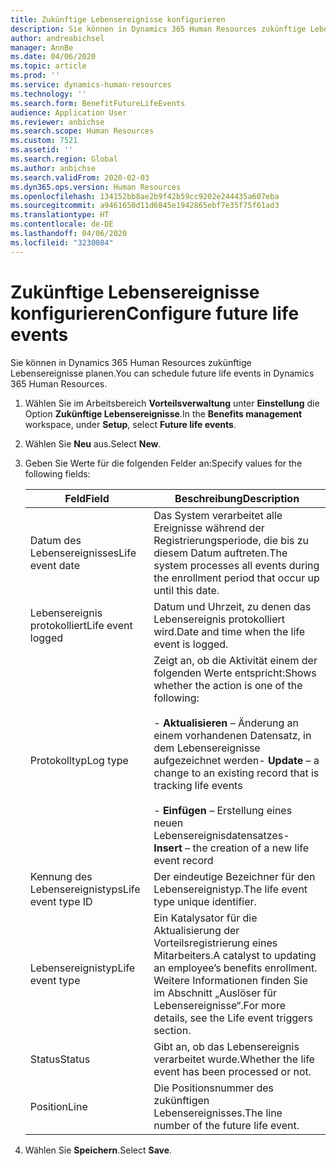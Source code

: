 ```yaml
---
title: Zukünftige Lebensereignisse konfigurieren
description: Sie können in Dynamics 365 Human Resources zukünftige Lebensereignisse planen.
author: andreabichsel
manager: AnnBe
ms.date: 04/06/2020
ms.topic: article
ms.prod: ''
ms.service: dynamics-human-resources
ms.technology: ''
ms.search.form: BenefitFutureLifeEvents
audience: Application User
ms.reviewer: anbichse
ms.search.scope: Human Resources
ms.custom: 7521
ms.assetid: ''
ms.search.region: Global
ms.author: anbichse
ms.search.validFrom: 2020-02-03
ms.dyn365.ops.version: Human Resources
ms.openlocfilehash: 134152bb8ae2b9f42b59cc9202e244435a607eba
ms.sourcegitcommit: a9461650d11d6845e1942865ebf7e35f75f61ad3
ms.translationtype: HT
ms.contentlocale: de-DE
ms.lasthandoff: 04/06/2020
ms.locfileid: "3230084"
---
```

# <a name="configure-future-life-events"></a><span data-ttu-id="f6430-103">Zukünftige Lebensereignisse konfigurieren</span><span class="sxs-lookup"><span data-stu-id="f6430-103">Configure future life events</span></span>

<span data-ttu-id="f6430-104">Sie können in Dynamics 365 Human Resources zukünftige Lebensereignisse planen.</span><span class="sxs-lookup"><span data-stu-id="f6430-104">You can schedule future life events in Dynamics 365 Human Resources.</span></span>

1. <span data-ttu-id="f6430-105">Wählen Sie im Arbeitsbereich **Vorteilsverwaltung** unter **Einstellung** die Option **Zukünftige Lebensereignisse**.</span><span class="sxs-lookup"><span data-stu-id="f6430-105">In the **Benefits management** workspace, under **Setup**, select **Future life events**.</span></span>

2. <span data-ttu-id="f6430-106">Wählen Sie **Neu** aus.</span><span class="sxs-lookup"><span data-stu-id="f6430-106">Select **New**.</span></span>

3. <span data-ttu-id="f6430-107">Geben Sie Werte für die folgenden Felder an:</span><span class="sxs-lookup"><span data-stu-id="f6430-107">Specify values for the following fields:</span></span>

   | <span data-ttu-id="f6430-108">Feld</span><span class="sxs-lookup"><span data-stu-id="f6430-108">Field</span></span> | <span data-ttu-id="f6430-109">Beschreibung</span><span class="sxs-lookup"><span data-stu-id="f6430-109">Description</span></span> |
   | --- | --- |
   | <span data-ttu-id="f6430-110">Datum des Lebensereignisses</span><span class="sxs-lookup"><span data-stu-id="f6430-110">Life event date</span></span> | <span data-ttu-id="f6430-111">Das System verarbeitet alle Ereignisse während der Registrierungsperiode, die bis zu diesem Datum auftreten.</span><span class="sxs-lookup"><span data-stu-id="f6430-111">The system processes all events during the enrollment period that occur up until this date.</span></span> |
   | <span data-ttu-id="f6430-112">Lebensereignis protokolliert</span><span class="sxs-lookup"><span data-stu-id="f6430-112">Life event logged</span></span> | <span data-ttu-id="f6430-113">Datum und Uhrzeit, zu denen das Lebensereignis protokolliert wird.</span><span class="sxs-lookup"><span data-stu-id="f6430-113">Date and time when the life event is logged.</span></span> |
   | <span data-ttu-id="f6430-114">Protokolltyp</span><span class="sxs-lookup"><span data-stu-id="f6430-114">Log type</span></span> | <span data-ttu-id="f6430-115">Zeigt an, ob die Aktivität einem der folgenden Werte entspricht:</span><span class="sxs-lookup"><span data-stu-id="f6430-115">Shows whether the action is one of the following:</span></span></br></br><span data-ttu-id="f6430-116">- **Aktualisieren** – Änderung an einem vorhandenen Datensatz, in dem Lebensereignisse aufgezeichnet werden</span><span class="sxs-lookup"><span data-stu-id="f6430-116">- **Update** – a change to an existing record that is tracking life events</span></span></br></br><span data-ttu-id="f6430-117">- **Einfügen** – Erstellung eines neuen Lebensereignisdatensatzes</span><span class="sxs-lookup"><span data-stu-id="f6430-117">- **Insert** – the creation of a new life event record</span></span> |
   | <span data-ttu-id="f6430-118">Kennung des Lebensereignistyps</span><span class="sxs-lookup"><span data-stu-id="f6430-118">Life event type ID</span></span> | <span data-ttu-id="f6430-119">Der eindeutige Bezeichner für den Lebensereignistyp.</span><span class="sxs-lookup"><span data-stu-id="f6430-119">The life event type unique identifier.</span></span> |
   | <span data-ttu-id="f6430-120">Lebensereignistyp</span><span class="sxs-lookup"><span data-stu-id="f6430-120">Life event type</span></span> | <span data-ttu-id="f6430-121">Ein Katalysator für die Aktualisierung der Vorteilsregistrierung eines Mitarbeiters.</span><span class="sxs-lookup"><span data-stu-id="f6430-121">A catalyst to updating an employee’s benefits enrollment.</span></span> <span data-ttu-id="f6430-122">Weitere Informationen finden Sie im Abschnitt „Auslöser für Lebensereignisse“.</span><span class="sxs-lookup"><span data-stu-id="f6430-122">For more details, see the Life event triggers section.</span></span> |
   | <span data-ttu-id="f6430-123">Status</span><span class="sxs-lookup"><span data-stu-id="f6430-123">Status</span></span> | <span data-ttu-id="f6430-124">Gibt an, ob das Lebensereignis verarbeitet wurde.</span><span class="sxs-lookup"><span data-stu-id="f6430-124">Whether the life event has been processed or not.</span></span> |
   | <span data-ttu-id="f6430-125">Position</span><span class="sxs-lookup"><span data-stu-id="f6430-125">Line</span></span> | <span data-ttu-id="f6430-126">Die Positionsnummer des zukünftigen Lebensereignisses.</span><span class="sxs-lookup"><span data-stu-id="f6430-126">The line number of the future life event.</span></span> |

4. <span data-ttu-id="f6430-127">Wählen Sie **Speichern**.</span><span class="sxs-lookup"><span data-stu-id="f6430-127">Select **Save**.</span></span> 
